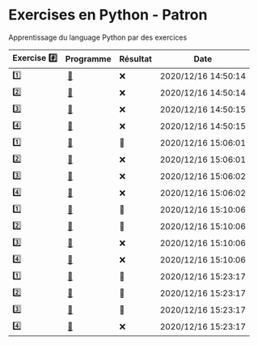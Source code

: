 # Exercises en Python - Patron

Apprentissage du language Python par des exercices

|  Exercise :hash:  |  Programme | Résultat | Date |
|-------------------|------------|----------|------|
| :one: | [:bookmark:](01/programme.py) | :x: | 2020/12/16 14:50:14 |
| :two: | [:bookmark:](02/programme.py) | :x: | 2020/12/16 14:50:14 |
| :three: | [:bookmark:](03/programme.py) | :x: | 2020/12/16 14:50:15 |
| :four: | [:bookmark:](04/programme.py) | :x: | 2020/12/16 14:50:15 |
| :one: | [:bookmark:](01/programme.py) | :tada: | 2020/12/16 15:06:01 |
| :two: | [:bookmark:](02/programme.py) | :x: | 2020/12/16 15:06:01 |
| :three: | [:bookmark:](03/programme.py) | :x: | 2020/12/16 15:06:02 |
| :four: | [:bookmark:](04/programme.py) | :x: | 2020/12/16 15:06:02 |
| :one: | [:bookmark:](01/programme.py) | :tada: | 2020/12/16 15:10:06 |
| :two: | [:bookmark:](02/programme.py) | :tada: | 2020/12/16 15:10:06 |
| :three: | [:bookmark:](03/programme.py) | :x: | 2020/12/16 15:10:06 |
| :four: | [:bookmark:](04/programme.py) | :x: | 2020/12/16 15:10:06 |
| :one: | [:bookmark:](01/programme.py) | :tada: | 2020/12/16 15:23:17 |
| :two: | [:bookmark:](02/programme.py) | :tada: | 2020/12/16 15:23:17 |
| :three: | [:bookmark:](03/programme.py) | :tada: | 2020/12/16 15:23:17 |
| :four: | [:bookmark:](04/programme.py) | :x: | 2020/12/16 15:23:17 |
